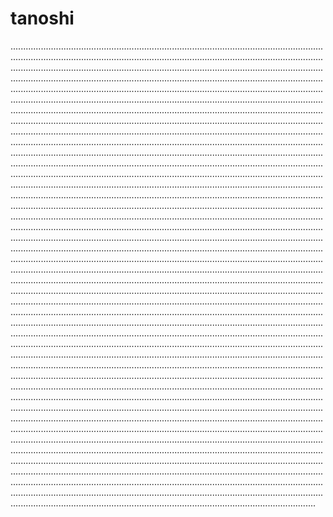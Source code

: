 # tanoshi

.............................................................................................................................................................................................................................................................................................................................................................................................................................................................................................................................................................................................................................................................................................................................................................................................................................................................................................................................................................................................................................................................................................................................................................................................................................................................................................................................................................................................................................................................................................................................................................................................................................................................................................................................................................................................................................................................................................................................................................................................................................................................................................................................................................................................................................................................................................................................................................................................................................................................................................................................................................................................................................................................................................................................................................................................................................................................................................................................................................................................................................................................................................................................................................................................................................................................................................................................................................................................................................................................................................................................................................................................................................................................................................................................................................................................................................................................................................................................................................................................................................................................................................................................................................................................................................................................................................................................................................................................................................................................................................................................................................................................................................................................................................................................................................................................................................................................................................................................................................................................................................................................................................................................................................................................................................................................................................................................................................................................................................................................................................................................................................................................................................................................................